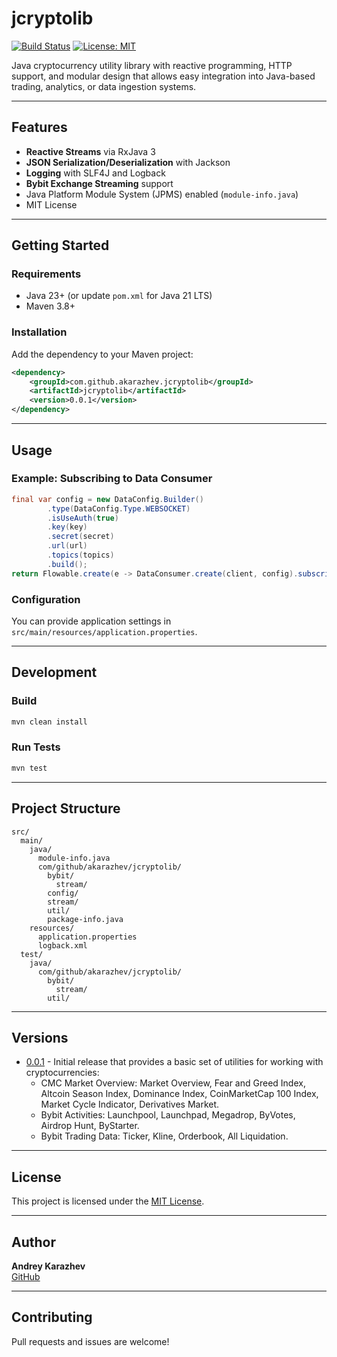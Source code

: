 # jcryptolib

[![Build Status](https://img.shields.io/badge/build-passing-brightgreen.svg)](https://github.com/akarazhev/jcryptolib)
[![License: MIT](https://img.shields.io/badge/License-MIT-yellow.svg)](https://opensource.org/licenses/MIT)

Java cryptocurrency utility library with reactive programming, HTTP support, and modular design that allows easy 
integration into Java-based trading, analytics, or data ingestion systems.

---

## Features

- **Reactive Streams** via RxJava 3
- **JSON Serialization/Deserialization** with Jackson
- **Logging** with SLF4J and Logback
- **Bybit Exchange Streaming** support
- Java Platform Module System (JPMS) enabled (`module-info.java`)
- MIT License

---

## Getting Started

### Requirements

- Java 23+ (or update `pom.xml` for Java 21 LTS)
- Maven 3.8+

### Installation

Add the dependency to your Maven project:

```xml
<dependency>
    <groupId>com.github.akarazhev.jcryptolib</groupId>
    <artifactId>jcryptolib</artifactId>
    <version>0.0.1</version>
</dependency>
```

---

## Usage

### Example: Subscribing to Data Consumer

```java
final var config = new DataConfig.Builder()
        .type(DataConfig.Type.WEBSOCKET)
        .isUseAuth(true)
        .key(key)
        .secret(secret)
        .url(url)
        .topics(topics)
        .build();
return Flowable.create(e -> DataConsumer.create(client, config).subscribe(e), BackpressureStrategy.BUFFER);
```

### Configuration

You can provide application settings in `src/main/resources/application.properties`.

---

## Development

### Build

```sh
mvn clean install
```

### Run Tests

```sh
mvn test
```

---

## Project Structure

```
src/
  main/
    java/
      module-info.java
      com/github/akarazhev/jcryptolib/
        bybit/
          stream/
        config/
        stream/
        util/
        package-info.java
    resources/
      application.properties
      logback.xml
  test/
    java/
      com/github/akarazhev/jcryptolib/
        bybit/
          stream/
        util/  
```

---

## Versions

- [0.0.1](https://github.com/jcryptolib/jcryptolib/releases/tag/v0.0.1) - Initial release that provides a basic set of
  utilities for working with cryptocurrencies:
  - CMC Market Overview: Market Overview, Fear and Greed Index, Altcoin Season Index, Dominance Index, CoinMarketCap 100 Index,
    Market Cycle Indicator, Derivatives Market.
  - Bybit Activities: Launchpool, Launchpad, Megadrop, ByVotes, Airdrop Hunt, ByStarter.
  - Bybit Trading Data: Ticker, Kline, Orderbook, All Liquidation.

---

## License

This project is licensed under the [MIT License](https://opensource.org/licenses/MIT).

---

## Author

**Andrey Karazhev**  
[GitHub](https://github.com/akarazhev)

---

## Contributing

Pull requests and issues are welcome!
